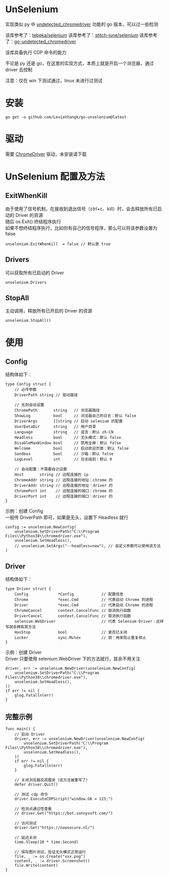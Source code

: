 # UnSelenium

实现类似 py 中 [undetected_chromedriver](https://github.com/ultrafunkamsterdam/undetected-chromedriver) 功能的 go
版本，可以过一些检测

该库参考了：[tebeka/selenium](https://github.com/tebeka/selenium)
该库参考了：[stitch-june/selenium](https://github.com/stitch-june/selenium)
该库参考了：[go-undetected_chromedriver](https://github.com/Davincible/go-undetected-chromedriver)

该库具备执行 CDP 命令的能力

不论是 py 还是 go，在这里的实现方式，本质上就是开启一个浏览器，通过 driver 去控制

注意：仅在 win 下测试通过，linux 未进行过测试

# 安装

```
go get -u github.com/Leviathangk/go-unselenium@latest
```

# 驱动

需要 [ChromeDriver](https://registry.npmmirror.com/binary.html?path=chromedriver/) 驱动，未安装请下载

# UnSelenium 配置及方法

## ExitWhenKill

由于使用了信号机制，在接收到退出信号（ctrl+c、kill）时，会去释放所有已启动的 Driver 的资源  
随后 os.Exit() 终结程序执行  
如果不想终结程序执行，比如你有自己的信号程序，那么可以将该参数设置为 false

```
unselenium.ExitWhenKill  = false // 默认是 true
```

## Drivers

可以获取所有已启动的 Driver

```
unselenium.Drivers
```

## StopAll

主动调用，释放所有已开启的 Driver 的资源

```
unselenium.StopAll()
```

# 使用

## Config

结构体如下：

```
type Config struct {
	// 必传参数
	DriverPath string // 驱动路径

	// 无则自动设置
	ChromePath       string   // 浏览器路径
	ShowLog          bool     // 浏览器自己的日志：默认 false
	DriverArgs       []string // 启动 selenium 的配置
	UserDataDir      string   // 用户目录
	Language         string   // 语言：默认 zh-CN
	Headless         bool     // 无头模式：默认 false
	DisableMaxWindow bool     // 禁用全屏：默认 false
	Welcome          bool     // 启动欢迎页面：默认 false
	Sandbox          bool     // 沙箱：默认 false
	LogLevel         int      // 日志级别：默认 0

	// 自动配置：不需要自己设置
	Host       string // 远程连接的 ip
	ChromeAddr string // 远程连接的地址：chrome 的
	DriverAddr string // 远程连接的地址：driver 的
	ChromePort int    // 远程连接的端口：chrome 的
	DriverPort int    // 远程连接的端口：driver 的
}
```

示例：创建 Config  
一般传 DriverPath 即可，如果是无头，设置下 Headless 就行

```
config := unselenium.NewConfig(
    unselenium.SetDriverPath("C:\\Program Files\\Python38\\chromedriver.exe"),
    unselenium.SetHeadless(),
    // unselenium.SetArgs("--headless=new"), // 自定义参数可以使用该方法
)
```

## Driver

结构体如下：

```
type Driver struct {
	Config             *Config            // 配置信息
	Chrome             *exec.Cmd          // 代表启动 Chrome 的进程
	Driver             *exec.Cmd          // 代表启动 Chrome 的进程
	ChromeCancel       context.CancelFunc // 取消执行函数
	DriverCancel       context.CancelFunc // 取消执行函数
	selenium.WebDriver                    // 代表 Selenium Driver：这样写就会拥有其方法
	HasStop            bool               // 是否已关闭
	Locker             sync.Mutex         // 锁：用来防止重复停止
}
```

示例：创建 Driver  
Driver 只要使用 selenium.WebDriver 下的方法就行，其余不用关注

```
driver, err := unselenium.NewDriver(unselenium.NewConfig(
    unselenium.SetDriverPath("C:\\Program Files\\Python38\\chromedriver.exe"),
    unselenium.SetHeadless(),
))
if err != nil {
    glog.Fatalln(err)
}
```

## 完整示例

```
func main() {
	// 启动 Driver
	driver, err := unselenium.NewDriver(unselenium.NewConfig(
		unselenium.SetDriverPath("C:\\Program Files\\Python38\\chromedriver.exe"),
		unselenium.SetHeadless(),
	))
	if err != nil {
		glog.Fatalln(err)
	}

	// 关闭浏览器及其服务（该方法被重写了）
	defer driver.Quit()

	// 测试 cdp 命令
	driver.ExecuteCDPScript("window.GK = 123;")

	// 检测点通过性查看
	// driver.Get("https://bot.sannysoft.com/")

	// 访问测试
	driver.Get("https://nowsecure.nl/")

	// 延迟关闭
	time.Sleep(10 * time.Second)

	// 保存图片测试，验证无头模式正常运行
	file, _ := os.Create("xxx.png")
	content, _ := driver.Screenshot()
	file.Write(content)
}
```